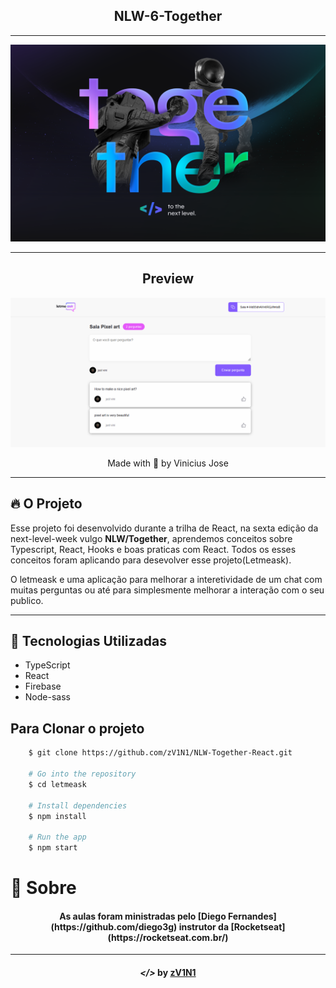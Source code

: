

<div align="center">
    <h2>NLW-6-Together</h2>
</div>

---

<div>
    <img src=".github/assets/next-level-week.png" alt="NLW-6">
</div>

---

<div align="center">

## Preview

</div>
<div>
    <img src=".github/assets/letmeask.png" alt="NLW-6">
</div>

<p align="center" target="_blank">
    Made with 💜 by Vinicius Jose
</p>

---

## 🔥 O Projeto

Esse projeto foi desenvolvido durante a trilha de React, na sexta edição da next-level-week vulgo **NLW/Together**, aprendemos conceitos sobre Typescript, React, Hooks e boas praticas com React. Todos os esses conceitos foram aplicando para desevolver esse projeto(Letmeask).

O letmeask e uma aplicação para melhorar a interetividade de um chat com muitas perguntas ou até para simplesmente melhorar a interação com o seu publico.

---

## 🚀 Tecnologias Utilizadas

- TypeScript
- React
- Firebase
- Node-sass

## Para Clonar o projeto

```bash
    $ git clone https://github.com/zV1N1/NLW-Together-React.git

    # Go into the repository
    $ cd letmeask

    # Install dependencies
    $ npm install

    # Run the app
    $ npm start
```

# 📝 Sobre

<h4 align="center"> As aulas foram ministradas pelo [Diego Fernandes](https://github.com/diego3g) instrutor da [Rocketseat](https://rocketseat.com.br/)</h4>

---

<h4 align="center"> <em>&lt;/&gt;</em> by <a href="https://github.com/zV1N1" target="_blank">zV1N1</a> </h4>